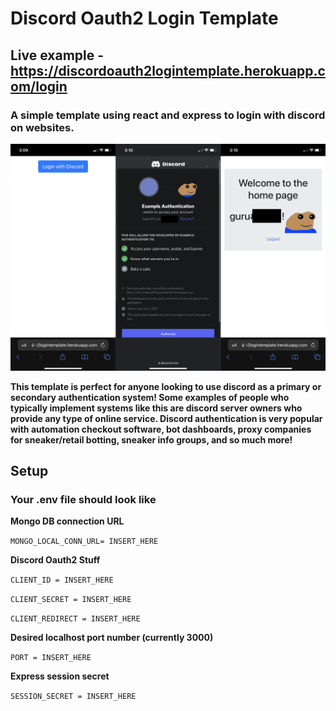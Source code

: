 # Discord Oauth2 Login Template

## Live example - https://discordoauth2logintemplate.herokuapp.com/login

### A simple template using react and express to login with discord on websites.

<p>
  <img src="https://raw.githubusercontent.com/gurubac/Discord-Oauth2-Login-Template/main/readmeimage.png" />
</p>

****This template is perfect for anyone looking to use discord as a primary or secondary authentication system! Some examples of people who typically implement systems like this are discord server owners who provide any type of online service. Discord authentication is very popular with automation checkout software, bot dashboards, proxy companies for sneaker/retail botting, sneaker info groups, and so much more!****


## Setup
### Your .env file should look like

**Mongo DB connection URL**

```MONGO_LOCAL_CONN_URL= INSERT_HERE```

**Discord Oauth2 Stuff**

```CLIENT_ID = INSERT_HERE```

```CLIENT_SECRET = INSERT_HERE```

```CLIENT_REDIRECT = INSERT_HERE```

**Desired localhost port number (currently 3000)**

```PORT = INSERT_HERE```

**Express session secret**

```SESSION_SECRET = INSERT_HERE```